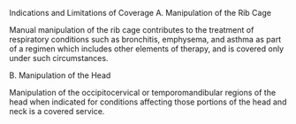 Indications and Limitations of Coverage 
A. Manipulation of the Rib Cage

Manual manipulation of the rib cage contributes to the treatment of respiratory conditions such as bronchitis, emphysema, and asthma as part of a regimen which includes other elements of therapy, and is covered only under such circumstances.

B. Manipulation of the Head

Manipulation of the occipitocervical or temporomandibular regions of the head when indicated for conditions affecting those portions of the head and neck is a covered service.
